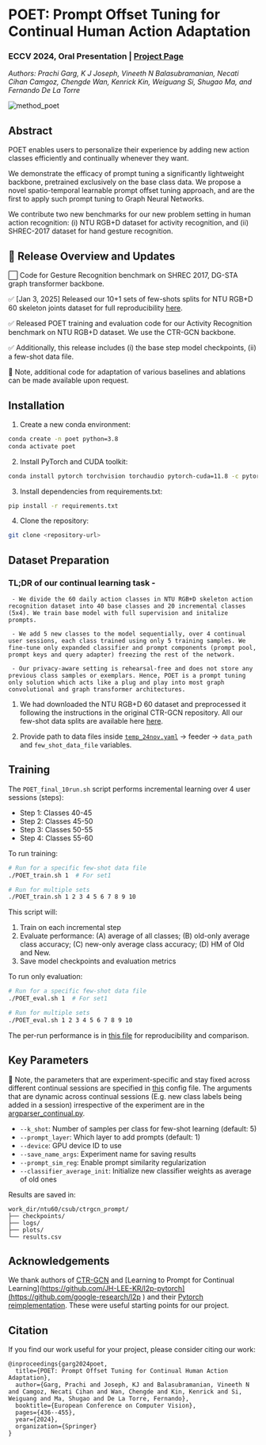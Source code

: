 # POET: Prompt Offset Tuning for Continual Human Action Adaptation

### ECCV 2024, Oral Presentation | [Project Page](https://humansensinglab.github.io/POET-continual-action-recognition/)

*Authors: Prachi Garg, K J Joseph, Vineeth N Balasubramanian, Necati Cihan Camgoz, Chengde Wan, Kenrick Kin, Weiguang Si, Shugao Ma, and Fernando De La Torre*

![method_poet](https://github.com/user-attachments/assets/41c9716f-ee8e-47c2-9cb0-08afc1231f5e)

## Abstract
POET enables users to personalize their experience by adding new action classes efficiently and continually whenever they want.

We demonstrate the efficacy of prompt tuning a significantly lightweight backbone, pretrained exclusively on the base class data. We propose a novel spatio-temporal learnable prompt offset tuning approach, and are the first to apply such prompt tuning to Graph Neural Networks.

We contribute two new benchmarks for our new problem setting in human action recognition: (i) NTU RGB+D dataset for activity recognition, and (ii) SHREC-2017 dataset for hand gesture recognition. 

## :rocket: **Release Overview and Updates**
:white_large_square: Code for Gesture Recognition benchmark on SHREC 2017, DG-STA graph transformer backbone. 

:white_check_mark: [Jan 3, 2025] Released our 10+1 sets of few-shots splits for NTU RGB+D 60 skeleton joints dataset for full reproducibility [here](https://huggingface.co/datasets/prachigarg23/POET-NTU60-Continual-Few-Shot-Splits/tree/main).

:white_check_mark: Released POET training and evaluation code for our Activity Recognition benchmark on NTU RGB+D dataset. We use the CTR-GCN backbone. 

:white_check_mark: Additionally, this release includes (i) the base step model checkpoints, (ii) a few-shot data file. 

:pushpin: Note, additional code for adaptation of various baselines and ablations can be made available upon request. 

## Installation

1. Create a new conda environment:
```bash
conda create -n poet python=3.8
conda activate poet
```

2. Install PyTorch and CUDA toolkit:
```bash 
conda install pytorch torchvision torchaudio pytorch-cuda=11.8 -c pytorch -c nvidia
```

3. Install dependencies from requirements.txt:
```bash
pip install -r requirements.txt
```

4. Clone the repository:
```bash
git clone <repository-url>
```

## Dataset Preparation

### TL;DR of our continual learning task -
```
 - We divide the 60 daily action classes in NTU RGB+D skeleton action recognition dataset into 40 base classes and 20 incremental classes (5x4). We train base model with full supervision and initalize prompts.

 - We add 5 new classes to the model sequentially, over 4 continual user sessions, each class trained using only 5 training samples. We fine-tune only expanded classifier and prompt components (prompt pool, prompt keys and query adapter) freezing the rest of the network.

 - Our privacy-aware setting is rehearsal-free and does not store any previous class samples or exemplars. Hence, POET is a prompt tuning only solution which acts like a plug and play into most graph convolutional and graph transformer architectures. 
```

1. We had downloaded the NTU RGB+D 60 dataset and preprocessed it following the instructions in the original CTR-GCN repository. All our few-shot data splits are available here [here](https://huggingface.co/datasets/prachigarg23/POET-NTU60-Continual-Few-Shot-Splits/tree/main).
   <!-- [here](https://uillinoisedu-my.sharepoint.com/:u:/g/personal/prachig3_illinois_edu/ERT-y01R2YFGtkzfWiC5jxUBJtBgaffAzBVm0ntH2fNpLQ?e=bXEoKs) -->

4. Provide path to data files inside [`temp_24nov.yaml`](https://github.com/humansensinglab/POET-continual-action-recognition/blob/main/config/nturgbd-cross-subject/temp_24nov.yaml) -> feeder -> `data_path` and `few_shot_data_file` variables. 

## Training

The `POET_final_10run.sh` script performs incremental learning over 4 user sessions (steps):
- Step 1: Classes 40-45
- Step 2: Classes 45-50
- Step 3: Classes 50-55
- Step 4: Classes 55-60

To run training:

```bash
# Run for a specific few-shot data file
./POET_train.sh 1  # For set1

# Run for multiple sets
./POET_train.sh 1 2 3 4 5 6 7 8 9 10
```

This script will:
1. Train on each incremental step
2. Evaluate performance: (A) average of all classes; (B) old-only average class accuracy; (C) new-only average class accuracy; (D) HM of Old and New. 
3. Save model checkpoints and evaluation metrics

To run only evaluation:

```bash
# Run for a specific few-shot data file
./POET_eval.sh 1  # For set1

# Run for multiple sets
./POET_eval.sh 1 2 3 4 5 6 7 8 9 10
```
The per-run performance is in [this file](https://github.com/humansensinglab/POET-continual-action-recognition/blob/main/POET_NTU_CTRGCN_activity_results.pdf) for reproducibility and comparison. 

## Key Parameters

:pushpin: Note, the parameters that are experiment-specific and stay fixed across different continual sessions are specified in [this](https://github.com/humansensinglab/POET-continual-action-recognition/blob/main/config/nturgbd-cross-subject/temp_24nov.yaml) config file. The arguments that are dynamic across continual sessions (E.g. new class labels being added in a session) irrespective of the experiment are in the [argparser_continual.py](https://github.com/humansensinglab/POET-continual-action-recognition/blob/main/argparser_continual.py). 

- `--k_shot`: Number of samples per class for few-shot learning (default: 5)
- `--prompt_layer`: Which layer to add prompts (default: 1) 
- `--device`: GPU device ID to use
- `--save_name_args`: Experiment name for saving results
- `--prompt_sim_reg`: Enable prompt similarity regularization
- `--classifier_average_init`: Initialize new classifier weights as average of old ones

Results are saved in:
```
work_dir/ntu60/csub/ctrgcn_prompt/
├── checkpoints/
├── logs/
├── plots/
└── results.csv
```

## Acknowledgements 
We thank authors of [CTR-GCN](https://github.com/Uason-Chen/CTR-GCN) and [Learning to Prompt for Continual Learning](https://github.com/JH-LEE-KR/l2p-pytorch](https://github.com/google-research/l2p ) and their [Pytorch reimplementation](https://github.com/JH-LEE-KR/l2p-pytorch). These were useful starting points for our project. 

## Citation

If you find our work useful for your project, please consider citing our work:
```
@inproceedings{garg2024poet,
  title={POET: Prompt Offset Tuning for Continual Human Action Adaptation},
  author={Garg, Prachi and Joseph, KJ and Balasubramanian, Vineeth N and Camgoz, Necati Cihan and Wan, Chengde and Kin, Kenrick and Si, Weiguang and Ma, Shugao and De La Torre, Fernando},
  booktitle={European Conference on Computer Vision},
  pages={436--455},
  year={2024},
  organization={Springer}
}
```
